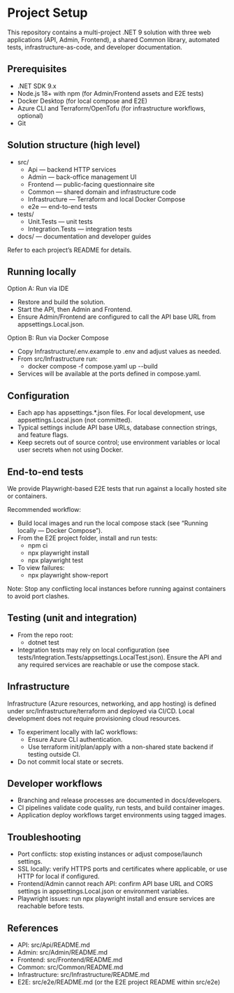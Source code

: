 # Project Setup

This repository contains a multi-project .NET 9 solution with three web applications (API, Admin, Frontend), a shared Common library, automated tests, infrastructure-as-code, and developer documentation.

## Prerequisites

- .NET SDK 9.x
- Node.js 18+ with npm (for Admin/Frontend assets and E2E tests)
- Docker Desktop (for local compose and E2E)
- Azure CLI and Terraform/OpenTofu (for infrastructure workflows, optional)
- Git

## Solution structure (high level)

- src/
    - Api — backend HTTP services
    - Admin — back-office management UI
    - Frontend — public-facing questionnaire site
    - Common — shared domain and infrastructure code
    - Infrastructure — Terraform and local Docker Compose
    - e2e — end-to-end tests
- tests/
    - Unit.Tests — unit tests
    - Integration.Tests — integration tests
- docs/ — documentation and developer guides

Refer to each project’s README for details.

## Running locally

Option A: Run via IDE
- Restore and build the solution.
- Start the API, then Admin and Frontend.
- Ensure Admin/Frontend are configured to call the API base URL from appsettings.Local.json.

Option B: Run via Docker Compose
- Copy Infrastructure/.env.example to .env and adjust values as needed.
- From src/Infrastructure run:
    - docker compose -f compose.yaml up --build
- Services will be available at the ports defined in compose.yaml.

## Configuration

- Each app has appsettings.*.json files. For local development, use appsettings.Local.json (not committed).
- Typical settings include API base URLs, database connection strings, and feature flags.
- Keep secrets out of source control; use environment variables or local user secrets when not using Docker.

## End-to-end tests

We provide Playwright-based E2E tests that run against a locally hosted site or containers.

Recommended workflow:
- Build local images and run the local compose stack (see “Running locally — Docker Compose”).
- From the E2E project folder, install and run tests:
    - npm ci
    - npx playwright install
    - npx playwright test
- To view failures:
    - npx playwright show-report

Note: Stop any conflicting local instances before running against containers to avoid port clashes.

## Testing (unit and integration)

- From the repo root:
    - dotnet test
- Integration tests may rely on local configuration (see tests/Integration.Tests/appsettings.LocalTest.json). Ensure the API and any required services are reachable or use the compose stack.

## Infrastructure

Infrastructure (Azure resources, networking, and app hosting) is defined under src/Infrastructure/terraform and deployed via CI/CD. Local development does not require provisioning cloud resources.

- To experiment locally with IaC workflows:
    - Ensure Azure CLI authentication.
    - Use terraform init/plan/apply with a non-shared state backend if testing outside CI.
- Do not commit local state or secrets.

## Developer workflows

- Branching and release processes are documented in docs/developers.
- CI pipelines validate code quality, run tests, and build container images.
- Application deploy workflows target environments using tagged images.

## Troubleshooting

- Port conflicts: stop existing instances or adjust compose/launch settings.
- SSL locally: verify HTTPS ports and certificates where applicable, or use HTTP for local if configured.
- Frontend/Admin cannot reach API: confirm API base URL and CORS settings in appsettings.Local.json or environment variables.
- Playwright issues: run npx playwright install and ensure services are reachable before tests.

## References

- API: src/Api/README.md
- Admin: src/Admin/README.md
- Frontend: src/Frontend/README.md
- Common: src/Common/README.md
- Infrastructure: src/Infrastructure/README.md
- E2E: src/e2e/README.md (or the E2E project README within src/e2e)